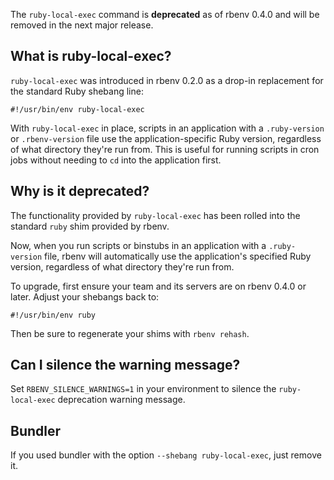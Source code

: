 The `ruby-local-exec` command is **deprecated** as of rbenv 0.4.0 and will be removed in the next major release.

## What is ruby-local-exec?

`ruby-local-exec` was introduced in rbenv 0.2.0 as a drop-in replacement for the standard Ruby shebang line:

    #!/usr/bin/env ruby-local-exec

With `ruby-local-exec` in place, scripts in an application with a `.ruby-version` or `.rbenv-version` file use the application-specific Ruby version, regardless of what directory they're run from. This is useful for running scripts in cron jobs without needing to `cd` into the application first.

## Why is it deprecated?

The functionality provided by `ruby-local-exec` has been rolled into the standard `ruby` shim provided by rbenv. 

Now, when you run scripts or binstubs in an application with a `.ruby-version` file, rbenv will automatically use the application's specified Ruby version, regardless of what directory they're run from.

To upgrade, first ensure your team and its servers are on rbenv 0.4.0 or later. Adjust your shebangs back to:

    #!/usr/bin/env ruby

Then be sure to regenerate your shims with `rbenv rehash`.

## Can I silence the warning message?

Set `RBENV_SILENCE_WARNINGS=1` in your environment to silence the `ruby-local-exec` deprecation warning message.

## Bundler

If you used bundler with the option ```--shebang ruby-local-exec```, just remove it.